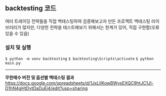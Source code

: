 ## backtesting 코드
여러 트레이딩 전략들을 직접 백테스팅하여 검증해보고자 만든 프로젝트
백테스팅 라이브러리가 많지만, 다양한 전략을 테스트해보기 위해서는 한계가 있어, 직접 구현함(오류 있을 수 있음)

### 설치 및 실행
`$ python -m venv backtesting`
`$ backtesting\Scripts\activate`
`$ python main.py`

---

**무한매수 버전 및 옵션별 백테스팅 결과**
https://docs.google.com/spreadsheets/d/1JxLiIKowBWysEXQC9htJC1Jl-D1hN4gHtDytDaDuEi4/edit?usp=sharing